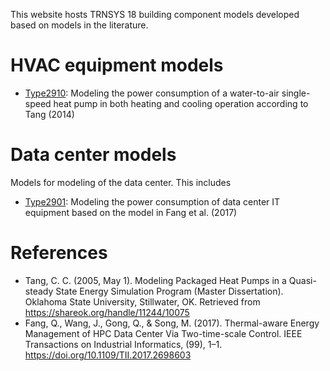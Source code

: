 This website hosts TRNSYS 18 building component models developed based on models in the literature.

# HVAC equipment models
* [Type2910](https://github.com/howardcheung/trnsys-18-models/tree/master/HVACModels/Type2910): Modeling the power consumption of a water-to-air single-speed heat pump in both heating and cooling operation according to Tang (2014)

# Data center models
Models for modeling of the data center. This includes

* [Type2901](https://github.com/howardcheung/trnsys-18-models/tree/master/DataCenterModels/Type2901): Modeling the power consumption of data center IT equipment based on the model in Fang et al. (2017)

# References
* Tang, C. C. (2005, May 1). Modeling Packaged Heat Pumps in a Quasi-steady State Energy Simulation Program (Master Dissertation). Oklahoma State University, Stillwater, OK. Retrieved from https://shareok.org/handle/11244/10075
* Fang, Q., Wang, J., Gong, Q., & Song, M. (2017). Thermal-aware Energy Management of HPC Data Center Via Two-time-scale Control. IEEE Transactions on Industrial Informatics, (99), 1–1. https://doi.org/10.1109/TII.2017.2698603

